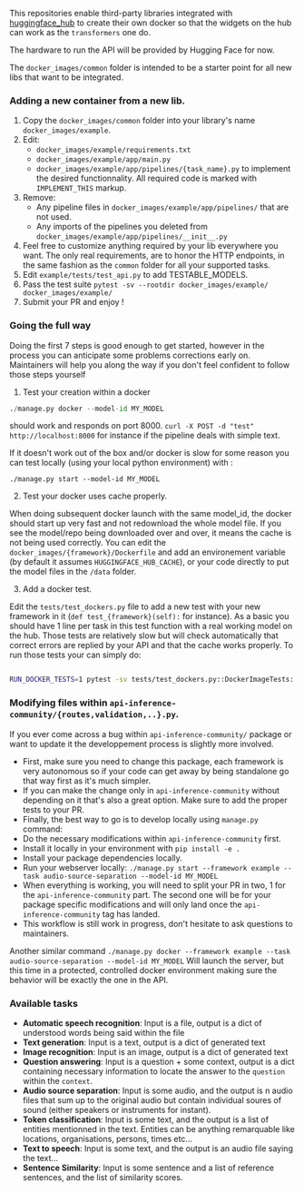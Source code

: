 
This repositories enable third-party libraries integrated with [huggingface_hub](https://github.com/huggingface/huggingface_hub/) to create
their own docker so that the widgets on the hub can work as the `transformers` one do.

The hardware to run the API will be provided by Hugging Face for now.

The `docker_images/common` folder is intended to be a starter point for all new libs that 
want to be integrated.

### Adding a new container from a new lib.


1. Copy the `docker_images/common` folder into your library's name `docker_images/example`.
2. Edit:
    - `docker_images/example/requirements.txt`
    - `docker_images/example/app/main.py`
    - `docker_images/example/app/pipelines/{task_name}.py` 
    to implement the desired functionnality. All required code is marked with `IMPLEMENT_THIS` markup.
3. Remove:
    - Any pipeline files in `docker_images/example/app/pipelines/` that are not used.
    - Any imports of the pipelines you deleted from `docker_images/example/app/pipelines/__init__.py`
4. Feel free to customize anything required by your lib everywhere you want. The only real requirements, are to honor the HTTP endpoints, in the same fashion as the `common` folder for all your supported tasks.
5. Edit `example/tests/test_api.py` to add TESTABLE_MODELS.
6. Pass the test suite `pytest -sv --rootdir docker_images/example/ docker_images/example/`
7. Submit your PR and enjoy !

### Going the full way

Doing the first 7 steps is good enough to get started, however in the process 
you can anticipate some problems corrections early on. Maintainers will help you
along the way if you don't feel confident to follow those steps yourself

1. Test your creation within a docker

```python
./manage.py docker --model-id MY_MODEL
```

should work and responds on port 8000. `curl -X POST -d "test" http://localhost:8000` for instance if 
the pipeline deals with simple text.

If it doesn't work out of the box and/or docker is slow for some reason you
can test locally (using your local python environment) with :

`./manage.py start --model-id MY_MODEL`


2. Test your docker uses cache properly.

When doing subsequent docker launch with the same model_id, the docker should start up very fast and not redownload the whole model file. If you see the model/repo being downloaded over and over, it means the cache is not being used correctly.
You can edit the `docker_images/{framework}/Dockerfile` and add an environement variable (by default it assumes `HUGGINGFACE_HUB_CACHE`), or your code directly to put
the model files in the `/data` folder.

3. Add a docker test.

Edit the `tests/test_dockers.py` file to add a new test with your new framework
in it (`def test_{framework}(self):` for instance). As a basic you should have 1 line per task in this test function with a real working model on the hub. Those tests are relatively slow but will check automatically that correct errors are replied by your API and that the cache works properly. To run those tests your can simply do:

```bash

RUN_DOCKER_TESTS=1 pytest -sv tests/test_dockers.py::DockerImageTests::test_{framework}
```

### Modifying files within `api-inference-community/{routes,validation,..}.py`.

If you ever come across a bug within `api-inference-community/` package or want to update it
the developpement process is slightly more involved.

- First, make sure you need to change this package, each framework is very autonomous
 so if your code can get away by being standalone go that way first as it's much simpler.
- If you can make the change only in `api-inference-community` without depending on it
that's also a great option. Make sure to add the proper tests to your PR.
- Finally, the best way to go is to develop locally using `manage.py` command:
- Do the necessary modifications within `api-inference-community` first.
- Install it locally in your environment with `pip install -e .`
- Install your package dependencies locally.
- Run your webserver locally: `./manage.py start --framework example --task audio-source-separation --model-id MY_MODEL`
- When everything is working, you will need to split your PR in two, 1 for the `api-inference-community` part.
  The second one will be for your package specific modifications and will only land once the `api-inference-community`
  tag has landed.
- This workflow is still work in progress, don't hesitate to ask questions to maintainers.

Another similar command `./manage.py docker --framework example --task audio-source-separation --model-id MY_MODEL`
Will launch the server, but this time in a protected, controlled docker environment making sure the behavior
will be exactly the one in the API.



### Available tasks

- **Automatic speech recognition**: Input is a file, output is a dict of understood words being said within the file
- **Text generation**: Input is a text, output is a dict of generated text
- **Image recognition**: Input is an image, output is a dict of generated text
- **Question answering**: Input is a question + some context, output is a dict containing necessary information to locate the answer to the `question` within the `context`.
- **Audio source separation**: Input is some audio, and the output is n audio files that sum up to the original audio but contain individual soures of sound (either speakers or instruments for instant).
- **Token classification**: Input is some text, and the output is a list of entities mentionned in the text. Entities can be anything remarquable like locations, organisations, persons, times etc...
- **Text to speech**: Input is some text, and the output is an audio file saying the text...
- **Sentence Similarity**: Input is some sentence and a list of reference sentences, and the list of similarity scores.

